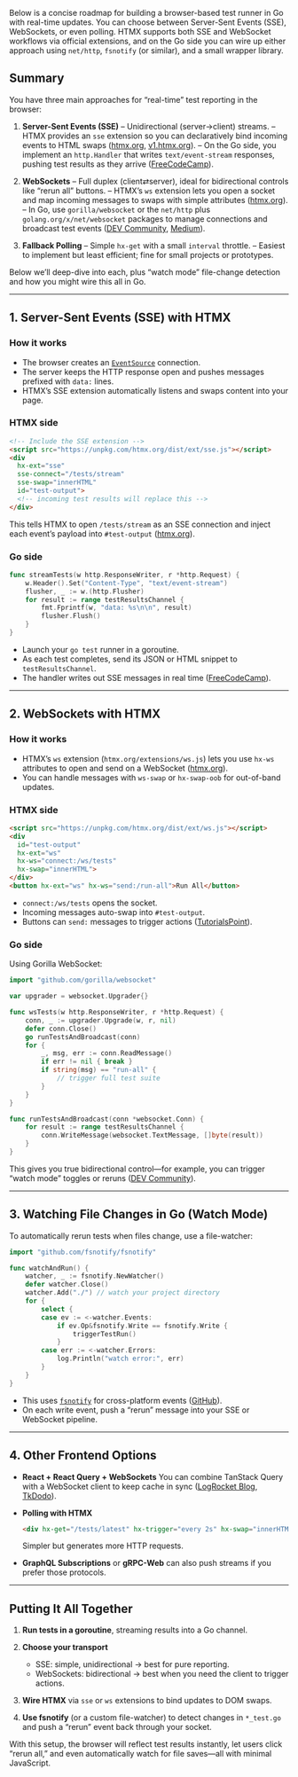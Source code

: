 Below is a concise roadmap for building a browser-based test runner in Go with real-time updates. You can choose between Server-Sent Events (SSE), WebSockets, or even polling. HTMX supports both SSE and WebSocket workflows via official extensions, and on the Go side you can wire up either approach using `net/http`, `fsnotify` (or similar), and a small wrapper library.

## Summary

You have three main approaches for “real-time” test reporting in the browser:

1. **Server-Sent Events (SSE)**
   – Unidirectional (server→client) streams.
   – HTMX provides an `sse` extension so you can declaratively bind incoming events to HTML swaps ([htmx.org][1], [v1.htmx.org][2]).
   – On the Go side, you implement an `http.Handler` that writes `text/event-stream` responses, pushing test results as they arrive ([FreeCodeCamp][3]).

2. **WebSockets**
   – Full duplex (client⇄server), ideal for bidirectional controls like “rerun all” buttons.
   – HTMX’s `ws` extension lets you open a socket and map incoming messages to swaps with simple attributes ([htmx.org][4]).
   – In Go, use `gorilla/websocket` or the `net/http` plus `golang.org/x/net/websocket` packages to manage connections and broadcast test events ([DEV Community][5], [Medium][6]).

3. **Fallback Polling**
   – Simple `hx-get` with a small `interval` throttle.
   – Easiest to implement but least efficient; fine for small projects or prototypes.

Below we’ll deep-dive into each, plus “watch mode” file-change detection and how you might wire this all in Go.

---

## 1. Server-Sent Events (SSE) with HTMX

### How it works

* The browser creates an [`EventSource`](https://developer.mozilla.org/en-US/docs/Web/API/EventSource) connection.
* The server keeps the HTTP response open and pushes messages prefixed with `data:` lines.
* HTMX’s SSE extension automatically listens and swaps content into your page.

### HTMX side

```html
<!-- Include the SSE extension -->
<script src="https://unpkg.com/htmx.org/dist/ext/sse.js"></script>
<div 
  hx-ext="sse"
  sse-connect="/tests/stream"
  sse-swap="innerHTML"
  id="test-output">
  <!-- incoming test results will replace this -->
</div>
```

This tells HTMX to open `/tests/stream` as an SSE connection and inject each event’s payload into `#test-output` ([htmx.org][1]).

### Go side

```go
func streamTests(w http.ResponseWriter, r *http.Request) {
    w.Header().Set("Content-Type", "text/event-stream")
    flusher, _ := w.(http.Flusher)
    for result := range testResultsChannel {
        fmt.Fprintf(w, "data: %s\n\n", result)
        flusher.Flush()
    }
}
```

* Launch your `go test` runner in a goroutine.
* As each test completes, send its JSON or HTML snippet to `testResultsChannel`.
* The handler writes out SSE messages in real time ([FreeCodeCamp][3]).

---

## 2. WebSockets with HTMX

### How it works

* HTMX’s `ws` extension (`htmx.org/extensions/ws.js`) lets you use `hx-ws` attributes to open and send on a WebSocket ([htmx.org][4]).
* You can handle messages with `ws-swap` or `hx-swap-oob` for out-of-band updates.

### HTMX side

```html
<script src="https://unpkg.com/htmx.org/dist/ext/ws.js"></script>
<div 
  id="test-output"
  hx-ext="ws"
  hx-ws="connect:/ws/tests"
  hx-swap="innerHTML">
</div>
<button hx-ext="ws" hx-ws="send:/run-all">Run All</button>
```

* `connect:/ws/tests` opens the socket.
* Incoming messages auto-swap into `#test-output`.
* Buttons can `send:` messages to trigger actions ([TutorialsPoint][7]).

### Go side

Using Gorilla WebSocket:

```go
import "github.com/gorilla/websocket"

var upgrader = websocket.Upgrader{}

func wsTests(w http.ResponseWriter, r *http.Request) {
    conn, _ := upgrader.Upgrade(w, r, nil)
    defer conn.Close()
    go runTestsAndBroadcast(conn)
    for {
        _, msg, err := conn.ReadMessage()
        if err != nil { break }
        if string(msg) == "run-all" {
            // trigger full test suite
        }
    }
}

func runTestsAndBroadcast(conn *websocket.Conn) {
    for result := range testResultsChannel {
        conn.WriteMessage(websocket.TextMessage, []byte(result))
    }
}
```

This gives you true bidirectional control—for example, you can trigger “watch mode” toggles or reruns ([DEV Community][5]).

---

## 3. Watching File Changes in Go (Watch Mode)

To automatically rerun tests when files change, use a file-watcher:

```go
import "github.com/fsnotify/fsnotify"

func watchAndRun() {
    watcher, _ := fsnotify.NewWatcher()
    defer watcher.Close()
    watcher.Add("./") // watch your project directory
    for {
        select {
        case ev := <-watcher.Events:
            if ev.Op&fsnotify.Write == fsnotify.Write {
                triggerTestRun()
            }
        case err := <-watcher.Errors:
            log.Println("watch error:", err)
        }
    }
}
```

* This uses [`fsnotify`](https://github.com/fsnotify/fsnotify) for cross-platform events ([GitHub][8]).
* On each write event, push a “rerun” message into your SSE or WebSocket pipeline.

---

## 4. Other Frontend Options

* **React + React Query + WebSockets**
  You can combine TanStack Query with a WebSocket client to keep cache in sync ([LogRocket Blog][9], [TkDodo][10]).

* **Polling with HTMX**

  ```html
  <div hx-get="/tests/latest" hx-trigger="every 2s" hx-swap="innerHTML"></div>
  ```

  Simpler but generates more HTTP requests.

* **GraphQL Subscriptions** or **gRPC-Web** can also push streams if you prefer those protocols.

---

## Putting It All Together

1. **Run tests in a goroutine**, streaming results into a Go channel.
2. **Choose your transport**

   * SSE: simple, unidirectional → best for pure reporting.
   * WebSockets: bidirectional → best when you need the client to trigger actions.
3. **Wire HTMX** via `sse` or `ws` extensions to bind updates to DOM swaps.
4. **Use fsnotify** (or a custom file-watcher) to detect changes in `*_test.go` and push a “rerun” event back through your socket.

With this setup, the browser will reflect test results instantly, let users click “rerun all,” and even automatically watch for file saves—all with minimal JavaScript.

[1]: https://htmx.org/extensions/sse/?utm_source=chatgpt.com "htmx Server Sent Event (SSE) Extension"
[2]: https://v1.htmx.org/extensions/server-sent-events/?utm_source=chatgpt.com "The server-sent-events Extension - </> htmx"
[3]: https://www.freecodecamp.org/news/how-to-implement-server-sent-events-in-go/?utm_source=chatgpt.com "How to Implement Server-Sent Events in Go - freeCodeCamp"
[4]: https://htmx.org/extensions/ws/?utm_source=chatgpt.com "htmx Web Socket extension"
[5]: https://dev.to/neelp03/using-websockets-in-go-for-real-time-communication-4b3l?utm_source=chatgpt.com "Using WebSockets in Go for Real-Time Communication"
[6]: https://medium.com/wisemonks/implementing-websockets-in-golang-d3e8e219733b?utm_source=chatgpt.com "Implementing WebSockets in Golang: Real-Time Communication for ..."
[7]: https://www.tutorialspoint.com/htmx/htmx_websockets.htm?utm_source=chatgpt.com "HTMX WebSockets - Tutorialspoint"
[8]: https://github.com/fsnotify/fsnotify?utm_source=chatgpt.com "fsnotify/fsnotify: Cross-platform filesystem notifications for Go. - GitHub"
[9]: https://blog.logrocket.com/tanstack-query-websockets-real-time-react-data-fetching/?utm_source=chatgpt.com "TanStack Query and WebSockets: Real-time React data fetching"
[10]: https://tkdodo.eu/blog/using-web-sockets-with-react-query?utm_source=chatgpt.com "Using WebSockets with React Query | TkDodo's blog"
